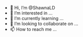 - 👋 Hi, I’m @ShawnaLD
- 👀 I’m interested in ...
- 🌱 I’m currently learning ...
- 💞️ I’m looking to collaborate on ...
- 📫 How to reach me ...

<!---
ShawnaLD/ShawnaLD is a ✨ special ✨ repository because its `README.md` (this file) appears on your GitHub profile.
You can click the Preview link to take a look at your changes.
--->
